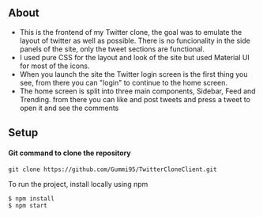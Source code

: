 ## About
- This is the frontend of my Twitter clone, the goal was to emulate the layout of twitter as well as possible. 
There is no funcionality in the side panels of the site, only the tweet sections are functional.
- I used pure CSS for the layout and look of the site but used Material UI for most of the icons.
- When you launch the site the Twitter login screen is the first thing you see, from there you can "login" to continue to the home screen.
- The home screen is split into three main components, Sidebar, Feed and Trending. from there you can like and post tweets and press a tweet to open it and see the comments 

## Setup
#### Git command to clone the repository
```
git clone https://github.com/Gummi95/TwitterCloneClient.git
```
To run the project, install locally using npm
```
$ npm install
$ npm start 
```
